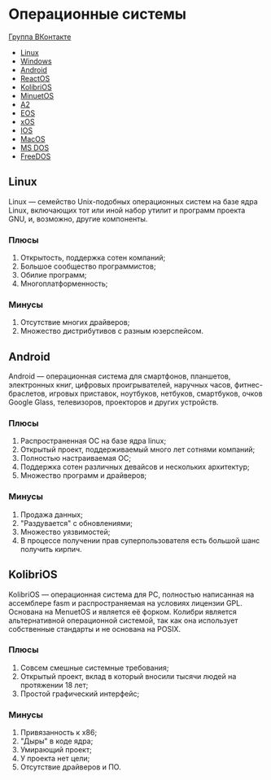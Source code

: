 # Операционные системы
[Группа ВКонтакте](https://vk.com/allosdev)
- [Linux](#linux)
- [Windows]()
- [Android](#android)
- [ReactOS]()
- [KolibriOS](#kolibrios)
- [MinuetOS]()
- [A2]()
- [EOS]()
- [xOS]()
- [IOS]()
- [MacOS]()
- [MS DOS]()
- [FreeDOS]()


## Linux
Linux — семейство Unix-подобных операционных систем на базе ядра Linux, включающих тот или иной набор утилит и программ проекта GNU, и, возможно, другие компоненты. 

### Плюсы
1) Открытость, поддержка сотен компаний;
2) Большое сообщество программистов;
3) Обилие программ;
4) Многоплатформенность;
### Минусы
1) Отсутствие многих драйверов;
2) Множество дистрибутивов с разным юзерспейсом.


## Android
Android — операционная система для смартфонов, планшетов, электронных книг, цифровых проигрывателей, наручных часов, фитнес-браслетов, игровых приставок, ноутбуков, нетбуков, смартбуков, очков Google Glass, телевизоров, проекторов и других устройств.

### Плюсы
1) Распространенная ОС на базе ядра linux;
2) Открытый проект, поддерживаемый много лет сотнями компаний;
3) Полностью настраиваемая ОС;
4) Поддержка сотен различных девайсов и нескольких архитектур;
5) Множество программ и драйверов;
### Минусы
1) Продажа данных;
2) "Раздувается" с обновлениями;
3) Множество уязвимостей;
4) В процессе получении прав суперпользователя есть большой шанс получить кирпич.


## KolibriOS
KolibriOS — операционная система для PC, полностью написанная на ассемблере fasm и распространяемая на условиях лицензии GPL. Основана на MenuetOS и является её форком. Колибри является альтернативной операционной системой, так как она использует собственные стандарты и не основана на POSIX.

### Плюсы
1) Совсем смешные системные требования;
2) Открытый проект, вклад в который вносили тысячи людей на протяжении 18 лет;
3) Простой графический интерфейс;
### Минусы
1) Привязанность к x86;
2) "Дыры" в коде ядра;
3) Умирающий проект;
4) У проекта нет цели;
5) Отсутствие драйверов и ПО.
